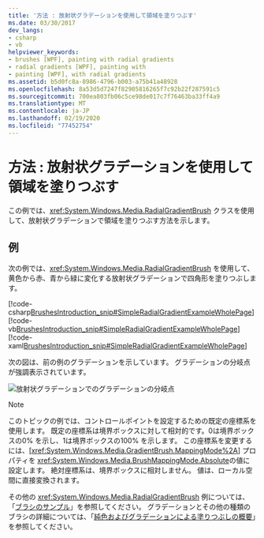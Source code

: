 ```yaml
---
title: '方法 : 放射状グラデーションを使用して領域を塗りつぶす'
ms.date: 03/30/2017
dev_langs:
- csharp
- vb
helpviewer_keywords:
- brushes [WPF], painting with radial gradients
- radial gradients [WPF], painting with
- painting [WPF], with radial gradients
ms.assetid: b5d0fc8a-8986-4796-b003-a75b41a48928
ms.openlocfilehash: 8a53d5d7247f82905816265f7c92b22f287591c5
ms.sourcegitcommit: 700ea803fb06c5ce98de017c7f76463ba33ff4a9
ms.translationtype: MT
ms.contentlocale: ja-JP
ms.lasthandoff: 02/19/2020
ms.locfileid: "77452754"
---
```

# <a name="how-to-paint-an-area-with-a-radial-gradient"></a>方法 : 放射状グラデーションを使用して領域を塗りつぶす
この例では、<xref:System.Windows.Media.RadialGradientBrush> クラスを使用して、放射状グラデーションで領域を塗りつぶす方法を示します。  
  
## <a name="example"></a>例  
 次の例では、<xref:System.Windows.Media.RadialGradientBrush> を使用して、黄色から赤、青から緑に変化する放射状グラデーションで四角形を塗りつぶします。  
  
 [!code-csharp[BrushesIntroduction_snip#SimpleRadialGradientExampleWholePage](~/samples/snippets/csharp/VS_Snippets_Wpf/BrushesIntroduction_snip/CSharp/RadialGradientBrushSnippet.cs#simpleradialgradientexamplewholepage)]
 [!code-vb[BrushesIntroduction_snip#SimpleRadialGradientExampleWholePage](~/samples/snippets/visualbasic/VS_Snippets_Wpf/BrushesIntroduction_snip/visualbasic/radialgradientbrushsnippet.vb#simpleradialgradientexamplewholepage)]
 [!code-xaml[BrushesIntroduction_snip#SimpleRadialGradientExampleWholePage](~/samples/snippets/xaml/VS_Snippets_Wpf/BrushesIntroduction_snip/XAML/RadialGradientBrushSnippet.xaml#simpleradialgradientexamplewholepage)]  
  
 次の図は、前の例のグラデーションを示しています。 グラデーションの分岐点が強調表示されています。  
  
 ![放射状グラデーションでのグラデーションの分岐点](./media/wcpsdk-graphicsmm-4gradientstops-rg.png "wcpsdk_graphicsmm_4gradientstops_rg")  
  
> [!NOTE]
> このトピックの例では、コントロールポイントを設定するための既定の座標系を使用します。 既定の座標系は境界ボックスに対して相対的です。0は境界ボックスの0% を示し、1は境界ボックスの100% を示します。 この座標系を変更するには、[<xref:System.Windows.Media.GradientBrush.MappingMode%2A>] プロパティを <xref:System.Windows.Media.BrushMappingMode.Absolute>の値に設定します。 絶対座標系は、境界ボックスに相対しません。 値は、ローカル空間に直接変換されます。  
  
 その他の <xref:System.Windows.Media.RadialGradientBrush> 例については、「[ブラシのサンプル](https://github.com/Microsoft/WPF-Samples/tree/master/Graphics/Brushes)」を参照してください。 グラデーションとその他の種類のブラシの詳細については、「[純色およびグラデーションによる塗りつぶしの概要](painting-with-solid-colors-and-gradients-overview.md)」を参照してください。
